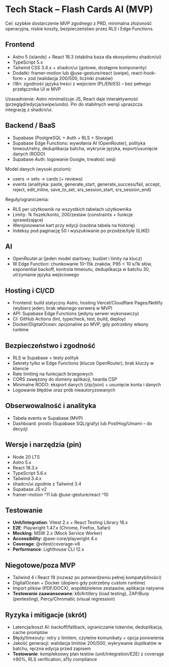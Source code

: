 # Tech Stack – Flash Cards AI (MVP)

Cel: szybkie dostarczenie MVP zgodnego z PRD, minimalna złożoność operacyjna, niskie koszty, bezpieczeństwo przez RLS i Edge Functions.

## Frontend

- Astro 5 (islands) + React 18.3 (stabilna baza dla ekosystemu shadcn/ui)
- TypeScript 5.x
- Tailwind CSS 3.4.x + shadcn/ui (gotowe, dostępne komponenty)
- Dodatki: framer-motion lub @use-gesture/react (swipe), react-hook-form + zod (walidacja 200/500, liczniki znaków)
- i18n: zgodność języka treści z wejściem (PL/EN/ES) – bez pełnego przełącznika UI w MVP

Uzasadnienie: Astro minimalizuje JS, React daje interaktywność (przegląd/edycja/swipe/undo). Pin do stabilnych wersji upraszcza integrację z shadcn/ui.

## Backend / BaaS

- Supabase (PostgreSQL + Auth + RLS + Storage)
- Supabase Edge Functions: wywołania AI (OpenRouter), polityka timeout/retry, deduplikacja batcha, wykrycie języka, export/usunięcie danych (RODO)
- Supabase Auth: logowanie Google, trwałość sesji

Model danych (wysoki poziom):

- users → sets → cards (+ reviews)
- events (analityka: paste, generate_start, generate_success/fail, accept, reject, edit_inline, save_to_set, srs_session_start, srs_session_end)

Reguły/ograniczenia:

- RLS per użytkownik na wszystkich tabelach użytkownika
- Limity: 1k fiszek/konto, 200/zestaw (constraints + funkcje sprawdzające)
- Wersjonowanie kart przy edycji (osobna tabela na historię)
- Indeksy pod paginację 50 i wyszukiwanie po przodzie/tyle (ILIKE)

## AI

- OpenRouter.ai (jeden model startowy; budżet i limity na klucz)
- W Edge Function: chunkowanie 10–15k znaków, P95 < 10 s/1k słów, exponential backoff, kontrola timeoutu, deduplikacja w batchu 30, utrzymanie języka wejściowego

## Hosting i CI/CD

- Frontend: build statyczny Astro, hosting Vercel/Cloudflare Pages/Netlify (wybierz jeden; brak własnego serwera w MVP)
- API: Supabase Edge Functions (jedyny serwer wykonawczy)
- CI: GitHub Actions (lint, typecheck, test, build, deploy)
- Docker/DigitalOcean: opcjonalnie po MVP, gdy potrzebny własny runtime

## Bezpieczeństwo i zgodność

- RLS w Supabase + testy polityk
- Sekrety tylko w Edge Functions (klucze OpenRouter), brak kluczy w kliencie
- Rate limiting na funkcjach brzegowych
- CORS zawężony do domeny aplikacji, twarda CSP
- Minimalne RODO: eksport danych (zip/json) + usunięcie konta i danych
- Logowanie błędów oraz prób nieautoryzowanych

## Obserwowalność i analityka

- Tabela events w Supabase (MVP)
- Dashboard: prosto (Supabase SQL/grafy) lub PostHog/Umami – do decyzji

## Wersje i narzędzia (pin)

- Node 20 LTS
- Astro 5.x
- React 18.3.x
- TypeScript 5.6.x
- Tailwind 3.4.x
- shadcn/ui zgodnie z Tailwind 3.4
- Supabase JS v2
- framer-motion ^11 lub @use-gesture/react ^10

## Testowanie

- **Unit/Integration**: Vitest 2.x + React Testing Library 16.x
- **E2E**: Playwright 1.47.x (Chrome, Firefox, Safari)
- **Mocking**: MSW 2.x (Mock Service Worker)
- **Accessibility**: @axe-core/playwright 4.x
- **Coverage**: @vitest/coverage-v8
- **Performance**: Lighthouse CLI 12.x

## Niegotowe/poza MVP

- Tailwind 4 i React 19 (rozważ po potwierdzeniu pełnej kompatybilności)
- DigitalOcean + Docker (dopiero gdy potrzebny custom runtime)
- Import plików (PDF/DOCX), współdzielenie zestawów, aplikacje natywne
- **Testowanie zaawansowane**: k6/Artillery (load testing), ZAP/Burp (pentesting), Percy/Chromatic (visual regression)

## Ryzyka i mitigacje (skrót)

- Latencja/koszt AI: backoff/fallback, ograniczanie tokenów, deduplikacja, cache promptów
- Błędy/timeouty: retry z limitem, czytelne komunikaty + opcja ponowienia
- Jakość generacji: walidacja limitów 200/500, wykrywanie duplikatów w batchu, ręczna edycja przed zapisem
- **Testowanie**: kompleksowy plan testów (unit/integration/E2E) z coverage ≥90%, RLS verification, a11y compliance
